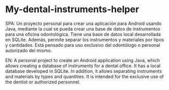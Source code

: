 # My-dental-instruments-helper

SPA: Un proyecto personal para crear una aplicación para Android usando Java, mediante la cual se pueda crear una base de datos de instrumentos para una oficina 
odontológica. Tiene una base de datos local desarrollada en SQLite. Además, permite separar los instrumentos y materiales por tipos y cantidades. Está pensado para 
uso exclusivo del odontólogo o personal autorizado del mismo.

EN: A personal project to create an Android application using Java, which allows creating a database of instruments for a dental office. It has a local database 
developed in SQLite. In addition, it allows separating instruments and materials by types and quantities. It is intended for the exclusive use of the dentist or 
authorized personnel.
